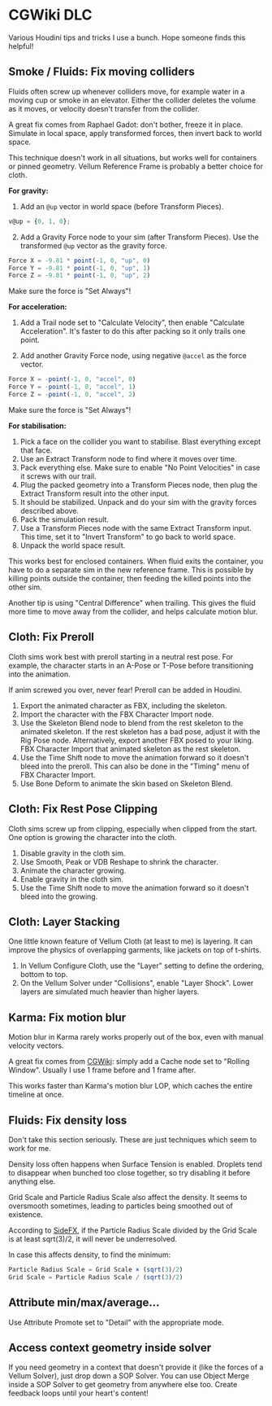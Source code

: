 # CGWiki DLC
Various Houdini tips and tricks I use a bunch. Hope someone finds this helpful!

## Smoke / Fluids: Fix moving colliders
Fluids often screw up whenever colliders move, for example water in a moving cup or smoke in an elevator. Either the collider deletes the volume as it moves, or velocity doesn't transfer from the collider.

A great fix comes from Raphael Gadot: don't bother, freeze it in place. Simulate in local space, apply transformed forces, then invert back to world space.

This technique doesn't work in all situations, but works well for containers or pinned geometry. Vellum Reference Frame is probably a better choice for cloth.

**For gravity:**
1. Add an `@up` vector in world space (before Transform Pieces).
```js
v@up = {0, 1, 0};
```
2. Add a Gravity Force node to your sim (after Transform Pieces). Use the transformed `@up` vector as the gravity force.

```js
Force X = -9.81 * point(-1, 0, "up", 0)
Force Y = -9.81 * point(-1, 0, "up", 1)
Force Z = -9.81 * point(-1, 0, "up", 2)
```
Make sure the force is "Set Always"!

**For acceleration:**
1. Add a Trail node set to "Calculate Velocity", then enable "Calculate Acceleration". It's faster to do this after packing so it only trails one point.

2. Add another Gravity Force node, using negative `@accel` as the force vector.

```js
Force X = -point(-1, 0, "accel", 0)
Force Y = -point(-1, 0, "accel", 1)
Force Z = -point(-1, 0, "accel", 2)
```
Make sure the force is "Set Always"!

**For stabilisation:**
1. Pick a face on the collider you want to stabilise. Blast everything except that face.
2. Use an Extract Transform node to find where it moves over time.
3. Pack everything else. Make sure to enable "No Point Velocities" in case it screws with our trail.
4. Plug the packed geometry into a Transform Pieces node, then plug the Extract Transform result into the other input.
5. It should be stabilized. Unpack and do your sim with the gravity forces described above.
6. Pack the simulation result.
7. Use a Transform Pieces node with the same Extract Transform input. This time, set it to "Invert Transform" to go back to world space.
8. Unpack the world space result.

This works best for enclosed containers. When fluid exits the container, you have to do a separate sim in the new reference frame. This is possible by killing points outside the container, then feeding the killed points into the other sim.

Another tip is using "Central Difference" when trailing. This gives the fluid more time to move away from the collider, and helps calculate motion blur.

## Cloth: Fix Preroll
Cloth sims work best with preroll starting in a neutral rest pose. For example, the character starts in an A-Pose or T-Pose before transitioning into the animation. 

If anim screwed you over, never fear! Preroll can be added in Houdini. 

1. Export the animated character as FBX, including the skeleton.
2. Import the character with the FBX Character Import node.
2. Use the Skeleton Blend node to blend from the rest skeleton to the animated skeleton. If the rest skeleton has a bad pose, adjust it with the Rig Pose node. Alternatively, export another FBX posed to your liking. FBX Character Import that animated skeleton as the rest skeleton.
3. Use the Time Shift node to move the animation forward so it doesn't bleed into the preroll. This can also be done in the "Timing" menu of FBX Character Import.
4. Use Bone Deform to animate the skin based on Skeleton Blend. 

## Cloth: Fix Rest Pose Clipping
Cloth sims screw up from clipping, especially when clipped from the start. One option is growing the character into the cloth. 

1. Disable gravity in the cloth sim.
2. Use Smooth, Peak or VDB Reshape to shrink the character.
3. Animate the character growing.
4. Enable gravity in the cloth sim.
5. Use the Time Shift node to move the animation forward so it doesn't bleed into the growing. 

## Cloth: Layer Stacking
One little known feature of Vellum Cloth (at least to me) is layering. It can improve the physics of overlapping garments, like jackets on top of t-shirts. 

1. In Vellum Configure Cloth, use the "Layer" setting to define the ordering, bottom to top.
2. On the Vellum Solver under "Collisions", enable "Layer Shock". Lower layers are simulated much heavier than higher layers. 

## Karma: Fix motion blur
Motion blur in Karma rarely works properly out of the box, even with manual velocity vectors.

A great fix comes from [CGWiki](https://www.tokeru.com/cgwiki/index.php?title=UsdGuide18): simply add a Cache node set to "Rolling Window". Usually I use 1 frame before and 1 frame after.

This works faster than Karma's motion blur LOP, which caches the entire timeline at once.

## Fluids: Fix density loss 
Don't take this section seriously. These are just techniques which seem to work for me. 

Density loss often happens when Surface Tension is enabled. Droplets tend to disappear when bunched too close together, so try disabling it before anything else. 

Grid Scale and Particle Radius Scale also affect the density. It seems to oversmooth sometimes, leading to particles being smoothed out of existence. 

According to [SideFX](https://www.sidefx.com/docs/houdini/nodes/dop/flipsolver.html), if the Particle Radius Scale divided by the Grid Scale is at least sqrt(3)/2, it will never be underresolved. 

In case this affects density, to find the minimum: 
```js
Particle Radius Scale = Grid Scale × (sqrt(3)/2)
Grid Scale = Particle Radius Scale / (sqrt(3)/2)
```

## Attribute min/max/average...
Use Attribute Promote set to "Detail" with the appropriate mode.

## Access context geometry inside solver
If you need geometry in a context that doesn't provide it (like the forces of a Vellum Solver), just drop down a SOP Solver. You can use Object Merge inside a SOP Solver to get geometry from anywhere else too. Create feedback loops until your heart's content!
